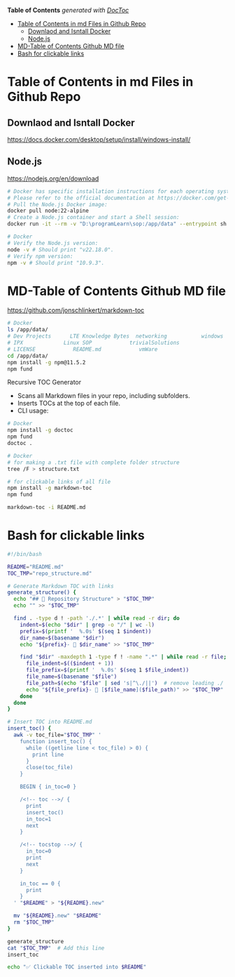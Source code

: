 <!-- START doctoc generated TOC please keep comment here to allow auto update -->
<!-- DON'T EDIT THIS SECTION, INSTEAD RE-RUN doctoc TO UPDATE -->
**Table of Contents**  *generated with [DocToc](https://github.com/thlorenz/doctoc)*

- [Table of Contents in md Files in Github Repo](#table-of-contents-in-md-files-in-github-repo)
  - [Downlaod and Isntall Docker](#downlaod-and-isntall-docker)
  - [Node.js](#nodejs)
- [MD-Table of Contents Github MD file](#md-table-of-contents-github-md-file)
- [Bash for clickable links](#bash-for-clickable-links)

<!-- END doctoc generated TOC please keep comment here to allow auto update -->

# Table of Contents in md Files in Github Repo


## Downlaod and Isntall Docker
https://docs.docker.com/desktop/setup/install/windows-install/

## Node.js
https://nodejs.org/en/download

```sh
# Docker has specific installation instructions for each operating system.
# Please refer to the official documentation at https://docker.com/get-started/
# Pull the Node.js Docker image:
docker pull node:22-alpine
# Create a Node.js container and start a Shell session:
docker run -it --rm -v "D:\programLearn\sop:/app/data" --entrypoint sh node:22-alpine
```

```sh
# Docker
# Verify the Node.js version:
node -v # Should print "v22.18.0".
# Verify npm version:
npm -v # Should print "10.9.3".
```


# MD-Table of Contents Github MD file
https://github.com/jonschlinkert/markdown-toc


```sh
# Docker
ls /app/data/
# Dev Projects      LTE Knowledge Bytes  networking           windows
# IPX             Linux SOP            trivialSolutions
# LICENSE            README.md            vmWare
cd /app/data/
npm install -g npm@11.5.2
npm fund
```
Recursive TOC Generator
- Scans all Markdown files in your repo, including subfolders.
- Inserts TOCs at the top of each file.
- CLI usage:

```sh
# Docker
npm install -g doctoc
npm fund
doctoc .
```
```sh
# Docker
# for making a .txt file with complete folder structure
tree /F > structure.txt

# for clickable links of all file
npm install -g markdown-toc
npm fund

markdown-toc -i README.md
```
# Bash for clickable links

```sh
#!/bin/bash

README="README.md"
TOC_TMP="repo_structure.md"

# Generate Markdown TOC with links
generate_structure() {
  echo "## 📁 Repository Structure" > "$TOC_TMP"
  echo "" >> "$TOC_TMP"

  find . -type d ! -path './.*' | while read -r dir; do
    indent=$(echo "$dir" | grep -o "/" | wc -l)
    prefix=$(printf '  %.0s' $(seq 1 $indent))
    dir_name=$(basename "$dir")
    echo "${prefix}- 📁 $dir_name" >> "$TOC_TMP"

    find "$dir" -maxdepth 1 -type f ! -name ".*" | while read -r file; do
      file_indent=$(($indent + 1))
      file_prefix=$(printf '  %.0s' $(seq 1 $file_indent))
      file_name=$(basename "$file")
      file_path=$(echo "$file" | sed 's|^\./||')  # remove leading ./
      echo "${file_prefix}- 📄 [$file_name]($file_path)" >> "$TOC_TMP"
    done
  done
}

# Insert TOC into README.md
insert_toc() {
  awk -v toc_file="$TOC_TMP" '
    function insert_toc() {
      while ((getline line < toc_file) > 0) {
        print line
      }
      close(toc_file)
    }

    BEGIN { in_toc=0 }

    /<!-- toc -->/ {
      print
      insert_toc()
      in_toc=1
      next
    }

    /<!-- tocstop -->/ {
      in_toc=0
      print
      next
    }

    in_toc == 0 {
      print
    }
  ' "$README" > "${README}.new"

  mv "${README}.new" "$README"
  rm "$TOC_TMP"
}

generate_structure
cat "$TOC_TMP"  # Add this line
insert_toc

echo "✅ Clickable TOC inserted into $README"
```
